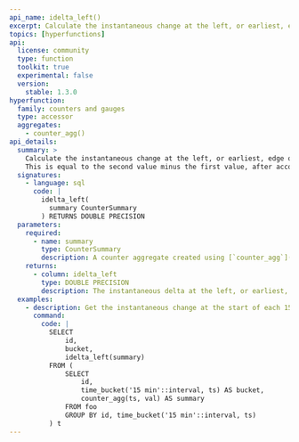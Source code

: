 ```yaml
---
api_name: idelta_left()
excerpt: Calculate the instantaneous change at the left, or earliest, edge of a counter aggregate
topics: [hyperfunctions]
api:
  license: community
  type: function
  toolkit: true
  experimental: false
  version:
    stable: 1.3.0
hyperfunction:
  family: counters and gauges
  type: accessor
  aggregates:
    - counter_agg()
api_details:
  summary: >
    Calculate the instantaneous change at the left, or earliest, edge of a counter aggregate.
    This is equal to the second value minus the first value, after accounting for resets.
  signatures:
    - language: sql
      code: |
        idelta_left(
          summary CounterSummary
        ) RETURNS DOUBLE PRECISION
  parameters:
    required:
      - name: summary
        type: CounterSummary
        description: A counter aggregate created using [`counter_agg`](#counter_agg)
    returns:
      - column: idelta_left
        type: DOUBLE PRECISION
        description: The instantaneous delta at the left, or earliest, edge of the counter aggregate
  examples:
    - description: Get the instantaneous change at the start of each 15-minute counter aggregate.
      command:
        code: |
          SELECT
              id,
              bucket,
              idelta_left(summary)
          FROM (
              SELECT
                  id,
                  time_bucket('15 min'::interval, ts) AS bucket,
                  counter_agg(ts, val) AS summary
              FROM foo
              GROUP BY id, time_bucket('15 min'::interval, ts)
          ) t
---
```


